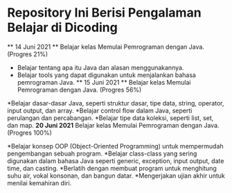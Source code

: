 #  Repository Ini Berisi Pengalaman Belajar di Dicoding

**  14 Juni 2021  **
Belajar kelas Memulai Pemrograman dengan Java. (Progres 21%)

*  Belajar tentang apa itu Java dan alasan menggunakannya.
*  Belajar tools yang dapat digunakan untuk menjalankan bahasa pemrograman Java.
**  15 Juni 2021  **
Belajar kelas Memulai Pemrograman dengan Java. (Progres 56%)

*Belajar dasar-dasar Java, seperti struktur dasar, tipe data, string, operator, input output, dan array.
*Belajar control flow dalam Java, seperti perulangan dan percabangan.
*Belajar tipe data koleksi, seperti list, set, dan map.
**20 Juni 2021**
Belajar kelas Memulai Pemrograman dengan Java. (Progres 100%)

*Belajar konsep OOP (Object-Oriented Programming) untuk mempermudah pengembangan sebuah program.
*Belajar class-class yang sering digunakan dalam bahasa Java seperti generic, exception, input output, date time, dan casting.
*Berlatih dengan membuat program untuk menghitung suhu air, vokal konsonan, dan bangun datar.
*Mengerjakan ujian akhir untuk menilai kemahiran diri.
